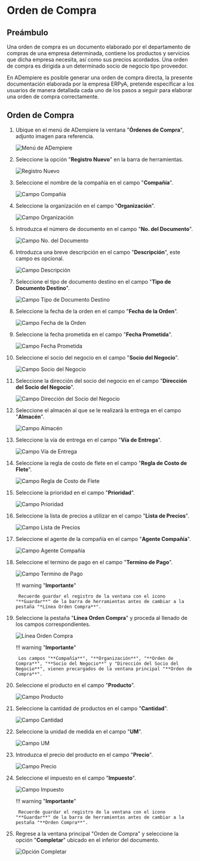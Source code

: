 # **Orden de Compra**

## **Preámbulo**

Una orden de compra es un documento elaborado por el departamento de compras de una empresa determinada, contiene los productos y servicios que dicha empresa necesita, así como sus precios acordados. Una orden de compra es dirigida a un determinado socio de negocio tipo proveedor. 

En ADempiere es posible generar una orden de compra directa, la presente documentación elaborada por la empresa ERPyA, pretende especificar a los usuarios de manera detallada cada uno de los pasos a seguir para elaborar una orden de compra correctamente.

## **Orden de Compra**

1. Ubique en el menú de ADempiere la ventana "**Órdenes de Compra**", adjunto imagen para referencia.

    ![Menú de ADempiere](../resources/menu.png "Menú de ADempiere")

1. Seleccione la opción "**Registro Nuevo**" en la barra de herramientas.

    ![Registro Nuevo](../resources/registronuevo.png "Registro Nuevo")

1. Seleccione el nombre de la compañía en el campo "**Compañía**".

    ![Campo Compañía](../resources/compania.png "Campo Compañía")

1. Seleccione la organización en el campo "**Organización**".

    ![Campo Organización](../resources/organizacion.png "Campo Organización")

1. Introduzca el número de documento en el campo "**No. del Documento**".

    ![Campo No. del Documento](../resources/numdoc.png "Campo No. del Documento")

1. Introduzca una breve descripción en el campo "**Descripción**", este campo es opcional.

    ![Campo Descripción](../resources/descripcion.png "Campo Descripción")

1. Seleccione el tipo de documento destino en el campo "**Tipo de Documento Destino**".

    ![Campo Tipo de Documento Destino](../resources/tipodoc.png "Campo Tipo de Documento Destino")

1. Seleccione la fecha de la orden en el campo "**Fecha de la Orden**".

    ![Campo Fecha de la Orden](../resources/fechaord.png "Campo Fecha de la Orden")

1. Seleccione la fecha prometida en el campo "**Fecha Prometida**".

    ![Campo Fecha Prometida](../resources/fechapro.png "Campo Fecha Prometida")

1. Seleccione el socio del negocio en el campo "**Socio del Negocio**".

    ![Campo Socio del Negocio](../resources/socio.png "Campo Socio del Negocio")

1. Seleccione la dirección del socio del negocio en el campo "**Dirección del Socio del Negocio**".

    ![Campo Dirección del Socio del Negocio](../resources/direcsocio.png "Campo Dirección del Socio del Negocio")

1. Seleccione el almacén al que se le realizará la entrega en el campo "**Almacén**".

    ![Campo Almacén](../resources/almacen.png "Campo Almacén")

1. Seleccione la vía de entrega en el campo "**Vía de Entrega**".

    ![Campo Vía de Entrega](../resources/entrega.png "Campo Vía de Entrega")

1. Seleccione la regla de costo de flete en el campo "**Regla de Costo de Flete**".

    ![Campo Regla de Costo de Flete](../resources/regla.png "Campo Regla de Costo de Flete")

1. Seleccione la prioridad en el campo "**Prioridad**".

    ![Campo Prioridad](../resources/prioridad.png "Campo Prioridad")

1. Seleccione la lista de precios a utilizar en el campo "**Lista de Precios**".

    ![Campo Lista de Precios](../resources/lisprecios.png "Campo Lista de Precios")

1. Seleccione el agente de la compañía en el campo "**Agente Compañía**".

    ![Campo Agente Compañía](../resources/agente.png "Campo Agente Compañía")

1. Seleccione el termino de pago en el campo "**Termino de Pago**".

    ![Campo Termino de Pago](../resources/terpago.png "Campo Termino de Pago")

    !!! warning "**Importante**"

        Recuerde guardar el registro de la ventana con el icono "**Guardar**" de la barra de herramientas antes de cambiar a la pestaña "*Línea Orden Compra**".

1. Seleccione la pestaña "**Línea Orden Compra**" y proceda al llenado de los campos correspondientes.

    ![Línea Orden Compra](../resources/linea.png "Línea Orden Compra")

    !!! warning "**Importante**"

        Los campos "**Compañía**", "**Organización**", "**Orden de Compra**", "**Socio del Negocio**" y "Dirección del Socio del Negocio**", vienen precargados de la ventana principal "**Orden de Compra**".

1. Seleccione el producto en el campo "**Producto**".

    ![Campo Producto](../resources/producto.png "Campo Producto")

1. Seleccione la cantidad de productos en el campo "**Cantidad**".

    ![Campo Cantidad](../resources/cantidad.png "Campo Cantidad")

1. Seleccione la unidad de medida en el campo "**UM**".

    ![Campo UM](../resources/unidmedida.png "Campo UM")

1. Introduzca el precio del producto en el campo "**Precio**".

    ![Campo Precio](../resources/precio.png "Campo Precio")

1. Seleccione el impuesto en el campo "**Impuesto**".

    ![Campo Impuesto](../resources/impuesto.png "Campo Impuesto")

    !!! warning "**Importante**"

        Recuerde guardar el registro de la ventana con el icono "**Guardar**" de la barra de herramientas antes de cambiar a la pestaña "**Orden Compra**".

1. Regrese a la ventana principal "Orden de Compra" y seleccione la opción "**Completar**" ubicado en el inferior del documento. 

    ![Opción Completar](../resources/ventanaycompletar.png "Opción Completar")
